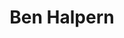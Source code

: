 ---
layout: team-member
title:  "Ben Halpern"
job-title: Engagement Manager
order: 4
skills:
- Operational Excellence & Execution
- Finance & Accounting
- Data, Analytics, & Information Technology
team-image: Ben-Halpern.jpg
has-bio: N
---